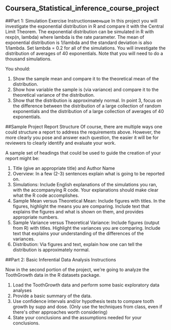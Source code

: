 ## Coursera_Statistical_inference_course_project

##Part 1: Simulation Exercise Instructionsменьше 
In this project you will investigate the exponential distribution in R and compare it with the Central Limit Theorem. The exponential distribution can be simulated in R with rexp(n, lambda) where lambda is the rate parameter. The mean of exponential distribution is 1/lambda and the standard deviation is also 1/lambda. Set lambda = 0.2 for all of the simulations. You will investigate the distribution of averages of 40 exponentials. Note that you will need to do a thousand simulations.

You should:
1. Show the sample mean and compare it to the theoretical mean of the distribution.
2. Show how variable the sample is (via variance) and compare it to the theoretical variance of the distribution.
3. Show that the distribution is approximately normal.
In point 3, focus on the difference between the distribution of a large collection of random exponentials and the distribution of a large collection of averages of 40 exponentials.

##Sample Project Report Structure
Of course, there are multiple ways one could structure a report to address the requirements above. However, the more clearly you pose and answer each question, the easier it will be for reviewers to clearly identify and evaluate your work.

A sample set of headings that could be used to guide the creation of your report might be:

1. Title (give an appropriate title) and Author Name
2. Overview: In a few (2-3) sentences explain what is going to be reported on.
3. Simulations: Include English explanations of the simulations you ran, with the accompanying R code. Your explanations should make clear what the R code accomplishes.
4. Sample Mean versus Theoretical Mean: Include figures with titles. In the figures, highlight the means you are comparing. Include text that explains the figures and what is shown on them, and provides appropriate numbers.
5. Sample Variance versus Theoretical Variance: Include figures (output from R) with titles. Highlight the variances you are comparing. Include text that explains your understanding of the differences of the variances.
6. Distribution: Via figures and text, explain how one can tell the distribution is approximately normal.

##Part 2: Basic Inferential Data Analysis Instructions

Now in the second portion of the project, we're going to analyze the ToothGrowth data in the R datasets package.

1. Load the ToothGrowth data and perform some basic exploratory data analyses
2. Provide a basic summary of the data.
3. Use confidence intervals and/or hypothesis tests to compare tooth growth by supp and dose. (Only use the techniques from class, even if there's other approaches worth considering)
4. State your conclusions and the assumptions needed for your conclusions.
